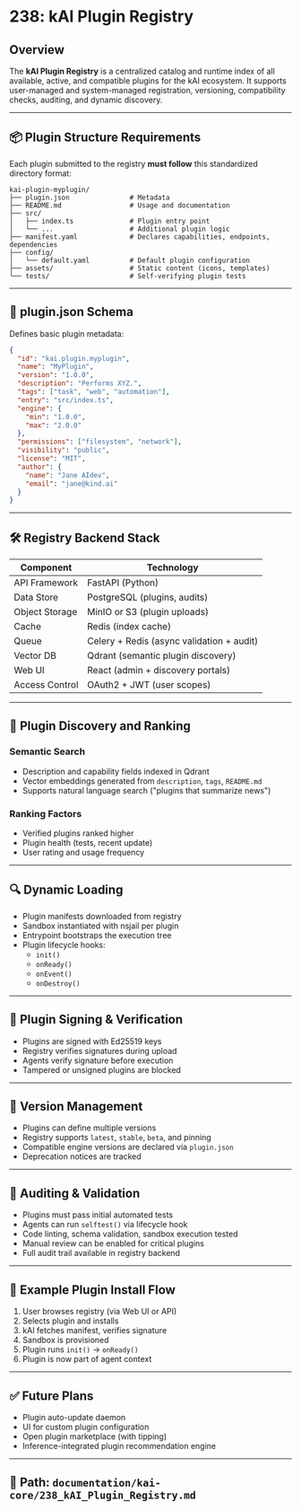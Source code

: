 # 238: kAI Plugin Registry

## Overview

The **kAI Plugin Registry** is a centralized catalog and runtime index of all available, active, and compatible plugins for the kAI ecosystem. It supports user-managed and system-managed registration, versioning, compatibility checks, auditing, and dynamic discovery.

---

## 📦 Plugin Structure Requirements

Each plugin submitted to the registry **must follow** this standardized directory format:

```
kai-plugin-myplugin/
├── plugin.json               # Metadata
├── README.md                 # Usage and documentation
├── src/
│   ├── index.ts              # Plugin entry point
│   └── ...                   # Additional plugin logic
├── manifest.yaml             # Declares capabilities, endpoints, dependencies
├── config/
│   └── default.yaml          # Default plugin configuration
├── assets/                   # Static content (icons, templates)
└── tests/                    # Self-verifying plugin tests
```

---

## 📑 plugin.json Schema

Defines basic plugin metadata:

```json
{
  "id": "kai.plugin.myplugin",
  "name": "MyPlugin",
  "version": "1.0.0",
  "description": "Performs XYZ.",
  "tags": ["task", "web", "automation"],
  "entry": "src/index.ts",
  "engine": {
    "min": "1.0.0",
    "max": "2.0.0"
  },
  "permissions": ["filesystem", "network"],
  "visibility": "public",
  "license": "MIT",
  "author": {
    "name": "Jane AIdev",
    "email": "jane@kind.ai"
  }
}
```

---

## 🛠 Registry Backend Stack

| Component      | Technology                                |
| -------------- | ----------------------------------------- |
| API Framework  | FastAPI (Python)                          |
| Data Store     | PostgreSQL (plugins, audits)              |
| Object Storage | MinIO or S3 (plugin uploads)              |
| Cache          | Redis (index cache)                       |
| Queue          | Celery + Redis (async validation + audit) |
| Vector DB      | Qdrant (semantic plugin discovery)        |
| Web UI         | React (admin + discovery portals)         |
| Access Control | OAuth2 + JWT (user scopes)                |

---

## 🧠 Plugin Discovery and Ranking

### Semantic Search

- Description and capability fields indexed in Qdrant
- Vector embeddings generated from `description`, `tags`, `README.md`
- Supports natural language search ("plugins that summarize news")

### Ranking Factors

- Verified plugins ranked higher
- Plugin health (tests, recent update)
- User rating and usage frequency

---

## 🔍 Dynamic Loading

- Plugin manifests downloaded from registry
- Sandbox instantiated with nsjail per plugin
- Entrypoint bootstraps the execution tree
- Plugin lifecycle hooks:
  - `init()`
  - `onReady()`
  - `onEvent()`
  - `onDestroy()`

---

## 🔐 Plugin Signing & Verification

- Plugins are signed with Ed25519 keys
- Registry verifies signatures during upload
- Agents verify signature before execution
- Tampered or unsigned plugins are blocked

---

## 🔄 Version Management

- Plugins can define multiple versions
- Registry supports `latest`, `stable`, `beta`, and pinning
- Compatible engine versions are declared via `plugin.json`
- Deprecation notices are tracked

---

## 🧪 Auditing & Validation

- Plugins must pass initial automated tests
- Agents can run `selftest()` via lifecycle hook
- Code linting, schema validation, sandbox execution tested
- Manual review can be enabled for critical plugins
- Full audit trail available in registry backend

---

## 🔧 Example Plugin Install Flow

1. User browses registry (via Web UI or API)
2. Selects plugin and installs
3. kAI fetches manifest, verifies signature
4. Sandbox is provisioned
5. Plugin runs `init()` -> `onReady()`
6. Plugin is now part of agent context

---

## ✅ Future Plans

- Plugin auto-update daemon
- UI for custom plugin configuration
- Open plugin marketplace (with tipping)
- Inference-integrated plugin recommendation engine

---

## 📂 Path: `documentation/kai-core/238_kAI_Plugin_Registry.md`


